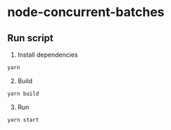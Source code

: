 # node-concurrent-batches

## Run script

1. Install dependencies

```bash
yarn
```

2. Build

```bash
yarn build
```

3. Run

```bash
yarn start
```
